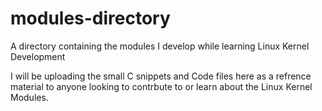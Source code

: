 # modules-directory
A directory containing the modules I develop while learning Linux Kernel Development

I will be uploading the small C snippets and Code files here as a refrence material to anyone looking to contrbute to or learn about the Linux Kernel Modules.
